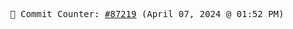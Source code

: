 <p align="center">
    <samp>
        📮 Commit Counter: <a href="https://github.com/Javascript-void0/Javascript-void0/commits/main">#87219</a> (April 07, 2024 @ 01:52 PM)
    </samp>
</p>